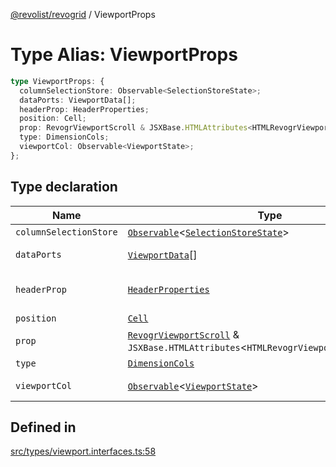 [@revolist/revogrid](README.md) / ViewportProps

# Type Alias: ViewportProps

```ts
type ViewportProps: {
  columnSelectionStore: Observable<SelectionStoreState>;
  dataPorts: ViewportData[];
  headerProp: HeaderProperties;
  position: Cell;
  prop: RevogrViewportScroll & JSXBase.HTMLAttributes<HTMLRevogrViewportScrollElement>;
  type: DimensionCols;
  viewportCol: Observable<ViewportState>;
};
```

## Type declaration

| Name | Type | Description | Defined in |
| ------ | ------ | ------ | ------ |
| `columnSelectionStore` | [`Observable`](TypeAlias.Observable.md)\<[`SelectionStoreState`](TypeAlias.SelectionStoreState.md)\> | - | [src/types/viewport.interfaces.ts:75](https://github.com/revolist/revogrid/blob/a05de3c33a7ba2a618c9fb3780f2f2c0197bcd28/src/types/viewport.interfaces.ts#L75) |
| `dataPorts` | [`ViewportData`](TypeAlias.ViewportData.md)[] | viewport rows | [src/types/viewport.interfaces.ts:73](https://github.com/revolist/revogrid/blob/a05de3c33a7ba2a618c9fb3780f2f2c0197bcd28/src/types/viewport.interfaces.ts#L73) |
| `headerProp` | [`HeaderProperties`](TypeAlias.HeaderProperties.md) | header container props | [src/types/viewport.interfaces.ts:67](https://github.com/revolist/revogrid/blob/a05de3c33a7ba2a618c9fb3780f2f2c0197bcd28/src/types/viewport.interfaces.ts#L67) |
| `position` | [`Cell`](Interface.Cell.md) | - | [src/types/viewport.interfaces.ts:61](https://github.com/revolist/revogrid/blob/a05de3c33a7ba2a618c9fb3780f2f2c0197bcd28/src/types/viewport.interfaces.ts#L61) |
| `prop` | [`RevogrViewportScroll`](JSX.Interface.RevogrViewportScroll.md) & `JSXBase.HTMLAttributes`\<`HTMLRevogrViewportScrollElement`\> | - | [src/types/viewport.interfaces.ts:59](https://github.com/revolist/revogrid/blob/a05de3c33a7ba2a618c9fb3780f2f2c0197bcd28/src/types/viewport.interfaces.ts#L59) |
| `type` | [`DimensionCols`](TypeAlias.DimensionCols.md) | - | [src/types/viewport.interfaces.ts:62](https://github.com/revolist/revogrid/blob/a05de3c33a7ba2a618c9fb3780f2f2c0197bcd28/src/types/viewport.interfaces.ts#L62) |
| `viewportCol` | [`Observable`](TypeAlias.Observable.md)\<[`ViewportState`](Interface.ViewportState.md)\> | Cols dataset | [src/types/viewport.interfaces.ts:64](https://github.com/revolist/revogrid/blob/a05de3c33a7ba2a618c9fb3780f2f2c0197bcd28/src/types/viewport.interfaces.ts#L64) |

## Defined in

[src/types/viewport.interfaces.ts:58](https://github.com/revolist/revogrid/blob/a05de3c33a7ba2a618c9fb3780f2f2c0197bcd28/src/types/viewport.interfaces.ts#L58)
